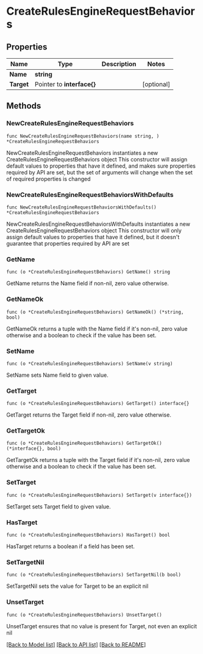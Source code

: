 # CreateRulesEngineRequestBehaviors

## Properties

Name | Type | Description | Notes
------------ | ------------- | ------------- | -------------
**Name** | **string** |  | 
**Target** | Pointer to **interface{}** |  | [optional] 

## Methods

### NewCreateRulesEngineRequestBehaviors

`func NewCreateRulesEngineRequestBehaviors(name string, ) *CreateRulesEngineRequestBehaviors`

NewCreateRulesEngineRequestBehaviors instantiates a new CreateRulesEngineRequestBehaviors object
This constructor will assign default values to properties that have it defined,
and makes sure properties required by API are set, but the set of arguments
will change when the set of required properties is changed

### NewCreateRulesEngineRequestBehaviorsWithDefaults

`func NewCreateRulesEngineRequestBehaviorsWithDefaults() *CreateRulesEngineRequestBehaviors`

NewCreateRulesEngineRequestBehaviorsWithDefaults instantiates a new CreateRulesEngineRequestBehaviors object
This constructor will only assign default values to properties that have it defined,
but it doesn't guarantee that properties required by API are set

### GetName

`func (o *CreateRulesEngineRequestBehaviors) GetName() string`

GetName returns the Name field if non-nil, zero value otherwise.

### GetNameOk

`func (o *CreateRulesEngineRequestBehaviors) GetNameOk() (*string, bool)`

GetNameOk returns a tuple with the Name field if it's non-nil, zero value otherwise
and a boolean to check if the value has been set.

### SetName

`func (o *CreateRulesEngineRequestBehaviors) SetName(v string)`

SetName sets Name field to given value.


### GetTarget

`func (o *CreateRulesEngineRequestBehaviors) GetTarget() interface{}`

GetTarget returns the Target field if non-nil, zero value otherwise.

### GetTargetOk

`func (o *CreateRulesEngineRequestBehaviors) GetTargetOk() (*interface{}, bool)`

GetTargetOk returns a tuple with the Target field if it's non-nil, zero value otherwise
and a boolean to check if the value has been set.

### SetTarget

`func (o *CreateRulesEngineRequestBehaviors) SetTarget(v interface{})`

SetTarget sets Target field to given value.

### HasTarget

`func (o *CreateRulesEngineRequestBehaviors) HasTarget() bool`

HasTarget returns a boolean if a field has been set.

### SetTargetNil

`func (o *CreateRulesEngineRequestBehaviors) SetTargetNil(b bool)`

 SetTargetNil sets the value for Target to be an explicit nil

### UnsetTarget
`func (o *CreateRulesEngineRequestBehaviors) UnsetTarget()`

UnsetTarget ensures that no value is present for Target, not even an explicit nil

[[Back to Model list]](../README.md#documentation-for-models) [[Back to API list]](../README.md#documentation-for-api-endpoints) [[Back to README]](../README.md)


